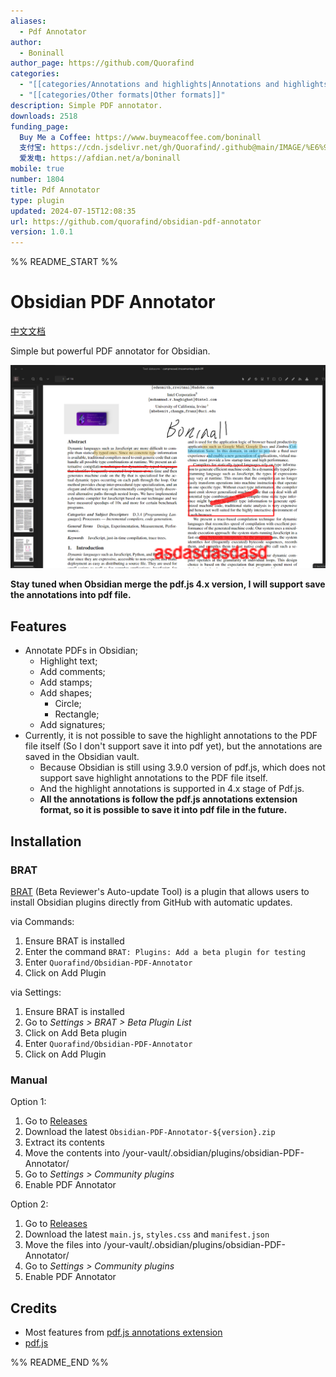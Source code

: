```yaml
---
aliases:
  - Pdf Annotator
author:
  - Boninall
author_page: https://github.com/Quorafind
categories:
  - "[[categories/Annotations and highlights|Annotations and highlights]]"
  - "[[categories/Other formats|Other formats]]"
description: Simple PDF annotator.
downloads: 2518
funding_page:
  Buy Me a Coffee: https://www.buymeacoffee.com/boninall
  支付宝: https://cdn.jsdelivr.net/gh/Quorafind/.github@main/IMAGE/%E6%94%AF%E4%BB%98%E5%AE%9D%E4%BB%98%E6%AC%BE%E7%A0%81.jpg
  爱发电: https://afdian.net/a/boninall
mobile: true
number: 1804
title: Pdf Annotator
type: plugin
updated: 2024-07-15T12:08:35
url: https://github.com/quorafind/obsidian-pdf-annotator
version: 1.0.1
---
```


%% README_START %%

# Obsidian PDF Annotator

[中文文档](./README_CN.md)

Simple but powerful PDF annotator for Obsidian.

![screenshot](https://raw.githubusercontent.com/quorafind/obsidian-pdf-annotator/HEAD/media/screenshot.png)

**Stay tuned when Obsidian merge the pdf.js 4.x version, I will support save the annotations into pdf file.**

## Features

- Annotate PDFs in Obsidian;
  - Highlight text;
  - Add comments;
  - Add stamps;
  - Add shapes;
    - Circle;
    - Rectangle;
  - Add signatures;
- Currently, it is not possible to save the highlight annotations to the PDF file itself (So I don't support save it into pdf yet), but the annotations are saved in the Obsidian vault. 
  - Because Obsidian is still using 3.9.0 version of pdf.js, which does not support save highlight annotations to the PDF file itself.
  - And the highlight annotations is supported in 4.x stage of Pdf.js.
  - **All the annotations is follow the pdf.js annotations extension format, so it is possible to save it into pdf file in the future.**

## Installation

### BRAT

[BRAT](https://github.com/TfTHacker/obsidian42-brat) (Beta Reviewer's Auto-update Tool) is a plugin that allows users to
install Obsidian plugins directly from GitHub with automatic updates.

via Commands:

1. Ensure BRAT is installed
2. Enter the command `BRAT: Plugins: Add a beta plugin for testing`
3. Enter `Quorafind/Obsidian-PDF-Annotator`
4. Click on Add Plugin

via Settings:

1. Ensure BRAT is installed
2. Go to *Settings > BRAT > Beta Plugin List*
3. Click on Add Beta plugin
4. Enter `Quorafind/Obsidian-PDF-Annotator`
5. Click on Add Plugin

### Manual

Option 1:

1. Go to [Releases](https://github.com/Quorafind/Obsidian-PDF-Annotator/releases)
2. Download the latest `Obsidian-PDF-Annotator-${version}.zip`
3. Extract its contents
4. Move the contents into /your-vault/.obsidian/plugins/obsidian-PDF-Annotator/
5. Go to *Settings > Community plugins*
6. Enable PDF Annotator

Option 2:

1. Go to [Releases](https://github.com/Quorafind/Obsidian-PDF-Annotator/releases)
2. Download the latest `main.js`, `styles.css` and `manifest.json`
3. Move the files into /your-vault/.obsidian/plugins/obsidian-PDF-Annotator/
5. Go to *Settings > Community plugins*
6. Enable PDF Annotator


## Credits

- Most features from [pdf.js annotations extension](https://github.com/Laomai-codefee/pdfjs-annotation-extension)
- [pdf.js](https://mozilla.github.io/pdf.js/)


%% README_END %%